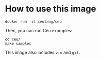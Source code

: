 # How to use this image
```
docker run -it ceulang/ceu
```

Then, you can run Céu examples:
```
cd ceu/
make samples
```

This image also includes `vim` and `git`.